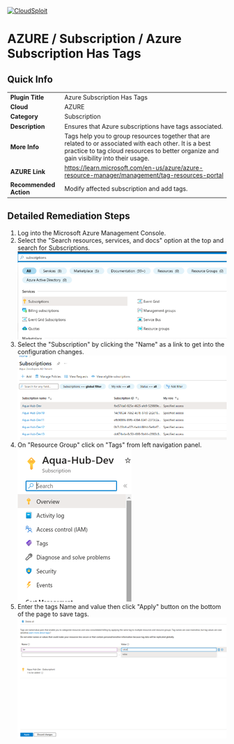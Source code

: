 [![CloudSploit](https://cloudsploit.com/img/logo-new-big-text-100.png "CloudSploit")](https://cloudsploit.com)

# AZURE / Subscription / Azure Subscription Has Tags

## Quick Info

| | |
|-|-|
| **Plugin Title** | Azure Subscription Has Tags |
| **Cloud** | AZURE |
| **Category** | Subscription |
| **Description** | Ensures that Azure subscriptions have tags associated. |
| **More Info** | Tags help you to group resources together that are related to or associated with each other. It is a best practice to tag cloud resources to better organize and gain visibility into their usage. |
| **AZURE Link** | https://learn.microsoft.com/en-us/azure/azure-resource-manager/management/tag-resources-portal |
| **Recommended Action** | Modify affected subscription and add tags. |

## Detailed Remediation Steps

1. Log into the Microsoft Azure Management Console.
2. Select the "Search resources, services, and docs" option at the top and search for Subscriptions. </br> <img src="/resources/azure/subscription/subscription-has-tags/step2.png"/>
3. Select the "Subscription" by clicking the "Name" as a link to get into the configuration changes. </br> <img src="/resources/azure/subscription/subscription-has-tags/step3.png"/>
4. On "Resource Group" click on "Tags" from left navigation panel. </br> <img src="/resources/azure/subscription/subscription-has-tags/step4.png"/>
5. Enter the tags Name and value then click "Apply" button on the bottom of the page to save tags.</br> <img src="/resources/azure/subscription/subscription-has-tags/step5.png"/>
